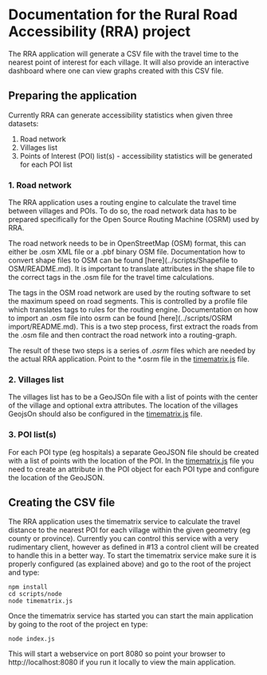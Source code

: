 # Documentation for the Rural Road Accessibility (RRA) project

The RRA application will generate a CSV file with the travel time to the nearest point of interest for each village. It will also provide an interactive dashboard where one can view graphs created with this CSV file.

## Preparing the application

Currently RRA can generate accessibility statistics when given three datasets:

1. Road network
2. Villages list
3. Points of Interest (POI) list(s) - accessibility statistics will be generated for each POI list

### 1. Road network
The RRA application uses a routing engine to calculate the travel time between villages and POIs. To do so, the road network data has to be prepared specifically for the Open Source Routing Machine (OSRM) used by RRA.

The road network needs to be in OpenStreetMap (OSM) format, this can either be .osm XML file or a .pbf binary OSM file. Documentation how to convert shape files to OSM can be found [here](../scripts/Shapefile to OSM/README.md). It is important to translate attributes in the shape file to the correct tags in the .osm file for the travel time calculations.

The tags in the OSM road network are used by the routing software to set the maximum speed on road segments. This is controlled by a profile file which translates tags to rules for the routing engine. Documentation on how to import an .osm file into osrm can be found [here](../scripts/OSRM import/README.md). This is a two step process, first extract the roads from the .osm file and then contract the road network into a routing-graph. 

The result of these two steps is a series of *.osrm* files which are needed by the actual RRA application. Point to the *.osrm file in the [timematrix.js](../scripts/node/timematrix.js) file.

### 2. Villages list 
The villages list has to be a GeoJSOn file with a list of points with the center of the village and optional extra attributes. The location of the villages GeojsOn should also be configured in the  [timematrix.js](../scripts/node/timematrix.js) file.

### 3. POI list(s)
For each POI type (eg hospitals) a separate GeoJSON file should be created with a list of points with the location of the POI. In the [timematrix.js](../scripts/node/timematrix.js) file you need to create an attribute in the POI object for each POI type and configure the location of the GeoJSON.

## Creating the CSV file
The RRA application uses the timematrix service to calculate the travel distance to the nearest POI for each village within the given geometry (eg county or province). Currently you can control this service with a very rudimentary client, however as defined in #13 a control client will be created to handle this in a better way. To start the timematrix service make sure it is properly configured (as explained above) and go to the root of the project and type:
```
npm install
cd scripts/node
node timematrix.js
```
Once the timematrix service has started you can start the main application by going to the root of the project en type:
```
node index.js
```
This will start a webservice on port 8080 so point your browser to http://localhost:8080 if you run it locally to view the main application.